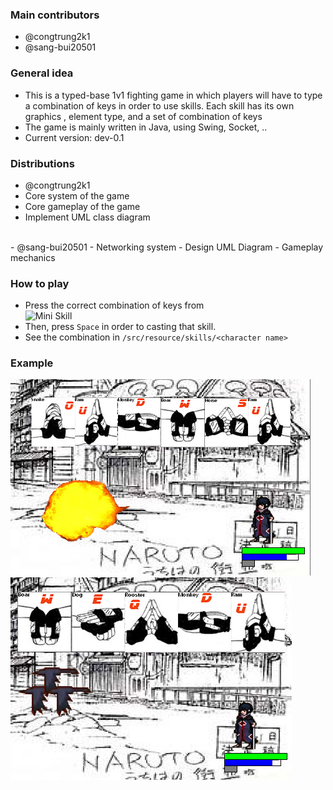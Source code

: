 ### Main contributors

  - @congtrung2k1
  - @sang-bui20501

### General idea
  - This is a typed-base 1v1 fighting game in which players will have to type a combination of keys in order to use skills. Each skill has its own graphics , element type, and a set of combination of keys 
  - The game is mainly written in Java, using Swing, Socket, ..
  - Current version: dev-0.1

### Distributions

  - @congtrung2k1
  - Core system of the game 
  - Core gameplay of the game 
  - Implement UML class diagram 
  <br/>
  - @sang-bui20501
  - Networking system 
  - Design UML Diagram 
  - Gameplay mechanics 

### How to play 
- Press the correct combination of keys from <br/>
![Mini Skill](/src/resource/skills/anchu/anchu.png)
- Then, press `Space` in order to casting that skill. <br/>
- See the combination in `/src/resource/skills/<character name>`

### Example
![Katon: Goukakyuu No Jutsu](/report/ex1.png)
<br/>
![Kuchiyose no Jutsu](/report/ex2.png)
